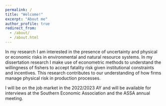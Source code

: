 ```yaml
---
permalink: /
title: "Welcome!"
excerpt: "About me"
author_profile: true
redirect_from: 
  - /about/
  - /about.html
---
```


In my research I am interested in the presence of uncertainty and physical or economic risks in environmental and natural resource systems. In my dissertation research I make use of econometric methods to understand the willingness of fishers to accept fatality risk given institutional constraints and incentives. This research contributes to our understanding of how firms manage physical risk in production processes. 

I will be on the job market in the 2022/2023 AY and will be available for interviews at the Southern Economic Association and the ASSA annual meeting. 

